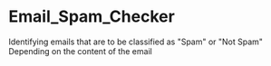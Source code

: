 # Email_Spam_Checker
Identifying emails that are to be classified as "Spam" or "Not Spam"
Depending on the content of the email
